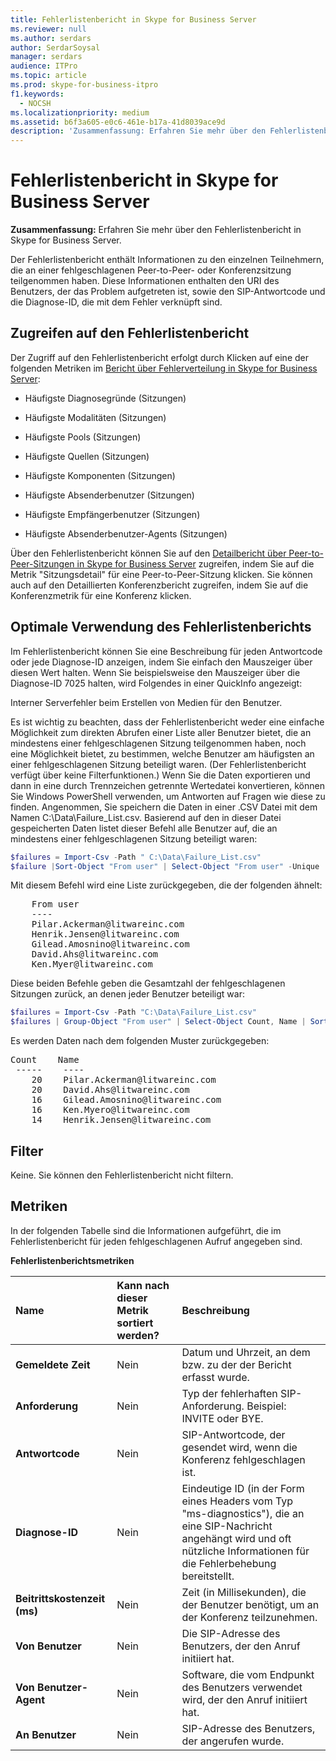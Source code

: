 ```yaml
---
title: Fehlerlistenbericht in Skype for Business Server
ms.reviewer: null
ms.author: serdars
author: SerdarSoysal
manager: serdars
audience: ITPro
ms.topic: article
ms.prod: skype-for-business-itpro
f1.keywords:
  - NOCSH
ms.localizationpriority: medium
ms.assetid: b6f3a605-e0c6-461e-b17a-41d8039ace9d
description: 'Zusammenfassung: Erfahren Sie mehr über den Fehlerlistenbericht in Skype for Business Server.'
---
```


# <a name="failure-list-report-in-skype-for-business-server"></a>Fehlerlistenbericht in Skype for Business Server 
 
**Zusammenfassung:** Erfahren Sie mehr über den Fehlerlistenbericht in Skype for Business Server.
  
Der Fehlerlistenbericht enthält Informationen zu den einzelnen Teilnehmern, die an einer fehlgeschlagenen Peer-to-Peer- oder Konferenzsitzung teilgenommen haben. Diese Informationen enthalten den URI des Benutzers, der das Problem aufgetreten ist, sowie den SIP-Antwortcode und die Diagnose-ID, die mit dem Fehler verknüpft sind.
  
## <a name="accessing-the-failure-list-report"></a>Zugreifen auf den Fehlerlistenbericht

Der Zugriff auf den Fehlerlistenbericht erfolgt durch Klicken auf eine der folgenden Metriken im [Bericht über Fehlerverteilung in Skype for Business Server](failure-distribution-report.md):
  
- Häufigste Diagnosegründe (Sitzungen)
    
- Häufigste Modalitäten (Sitzungen)
    
- Häufigste Pools (Sitzungen)
    
- Häufigste Quellen (Sitzungen)
    
- Häufigste Komponenten (Sitzungen)
    
- Häufigste Absenderbenutzer (Sitzungen)
    
- Häufigste Empfängerbenutzer (Sitzungen)
    
- Häufigste Absenderbenutzer-Agents (Sitzungen)
    
Über den Fehlerlistenbericht können Sie auf den [Detailbericht über Peer-to-Peer-Sitzungen in Skype for Business Server](peer-to-peer-session-detail-report.md) zugreifen, indem Sie auf die Metrik "Sitzungsdetail" für eine Peer-to-Peer-Sitzung klicken. Sie können auch auf den Detaillierten Konferenzbericht zugreifen, indem Sie auf die Konferenzmetrik für eine Konferenz klicken.
  
## <a name="making-the-best-use-of-the-failure-list-report"></a>Optimale Verwendung des Fehlerlistenberichts

Im Fehlerlistenbericht können Sie eine Beschreibung für jeden Antwortcode oder jede Diagnose-ID anzeigen, indem Sie einfach den Mauszeiger über diesen Wert halten. Wenn Sie beispielsweise den Mauszeiger über die Diagnose-ID 7025 halten, wird Folgendes in einer QuickInfo angezeigt:
  
Interner Serverfehler beim Erstellen von Medien für den Benutzer.
  
Es ist wichtig zu beachten, dass der Fehlerlistenbericht weder eine einfache Möglichkeit zum direkten Abrufen einer Liste aller Benutzer bietet, die an mindestens einer fehlgeschlagenen Sitzung teilgenommen haben, noch eine Möglichkeit bietet, zu bestimmen, welche Benutzer am häufigsten an einer fehlgeschlagenen Sitzung beteiligt waren. (Der Fehlerlistenbericht verfügt über keine Filterfunktionen.) Wenn Sie die Daten exportieren und dann in eine durch Trennzeichen getrennte Wertedatei konvertieren, können Sie Windows PowerShell verwenden, um Antworten auf Fragen wie diese zu finden. Angenommen, Sie speichern die Daten in einer .CSV Datei mit dem Namen C:\Data\Failure_List.csv. Basierend auf den in dieser Datei gespeicherten Daten listet dieser Befehl alle Benutzer auf, die an mindestens einer fehlgeschlagenen Sitzung beteiligt waren: 
  
```PowerShell
$failures = Import-Csv -Path " C:\Data\Failure_List.csv"
$failure |Sort-Object "From user" | Select-Object "From user" -Unique
```

Mit diesem Befehl wird eine Liste zurückgegeben, die der folgenden ähnelt:
  
<pre>
    From user
    ----
    Pilar.Ackerman@litwareinc.com
    Henrik.Jensen@litwareinc.com
    Gilead.Amosnino@litwareinc.com
    David.Ahs@litwareinc.com
    Ken.Myer@litwareinc.com
</pre>

Diese beiden Befehle geben die Gesamtzahl der fehlgeschlagenen Sitzungen zurück, an denen jeder Benutzer beteiligt war:
  
```PowerShell
$failures = Import-Csv -Path "C:\Data\Failure_List.csv"
$failures | Group-Object "From user" | Select-Object Count, Name | Sort-Object -Property Count -Descending
```

Es werden Daten nach dem folgenden Muster zurückgegeben:
  
<pre>
Count    Name
 -----    ----
    20    Pilar.Ackerman@litwareinc.com
    20    David.Ahs@litwareinc.com
    16    Gilead.Amosnino@litwareinc.com
    16    Ken.Myero@litwareinc.com
    14    Henrik.Jensen@litwareinc.com
</pre>

## <a name="filters"></a>Filter

Keine. Sie können den Fehlerlistenbericht nicht filtern.
  
## <a name="metrics"></a>Metriken

In der folgenden Tabelle sind die Informationen aufgeführt, die im Fehlerlistenbericht für jeden fehlgeschlagenen Aufruf angegeben sind.
  
**Fehlerlistenberichtsmetriken**

|**Name**|**Kann nach dieser Metrik sortiert werden?**|**Beschreibung**|
|:-----|:-----|:-----|
|**Gemeldete Zeit** <br/> |Nein  <br/> |Datum und Uhrzeit, an dem bzw. zu der der Bericht erfasst wurde.  <br/> |
|**Anforderung** <br/> |Nein  <br/> |Typ der fehlerhaften SIP-Anforderung. Beispiel: INVITE oder BYE.  <br/> |
|**Antwortcode** <br/> |Nein  <br/> |SIP-Antwortcode, der gesendet wird, wenn die Konferenz fehlgeschlagen ist.  <br/> |
|**Diagnose-ID** <br/> |Nein  <br/> |Eindeutige ID (in der Form eines Headers vom Typ "ms-diagnostics"), die an eine SIP-Nachricht angehängt wird und oft nützliche Informationen für die Fehlerbehebung bereitstellt.  <br/> |
|**Beitrittskostenzeit (ms)** <br/> |Nein  <br/> |Zeit (in Millisekunden), die der Benutzer benötigt, um an der Konferenz teilzunehmen.  <br/> |
|**Von Benutzer** <br/> |Nein  <br/> |Die SIP-Adresse des Benutzers, der den Anruf initiiert hat.  <br/> |
|**Von Benutzer-Agent** <br/> |Nein  <br/> |Software, die vom Endpunkt des Benutzers verwendet wird, der den Anruf initiiert hat.  <br/> |
|**An Benutzer** <br/> |Nein  <br/> |SIP-Adresse des Benutzers, der angerufen wurde.  <br/> |
   

